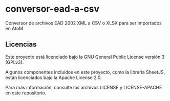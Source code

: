 # conversor-ead-a-csv
Conversor de archivos EAD 2002 XML a CSV o XLSX para ser importados en AtoM


## Licencias

Este proyecto está licenciado bajo la GNU General Public License versión 3 (GPLv3).

Algunos componentes incluidos en este proyecto, como la librería SheetJS, están licenciados bajo la Apache License 2.0.

Para más información, consulte los archivos LICENSE y LICENSE-APACHE en este repositorio.
